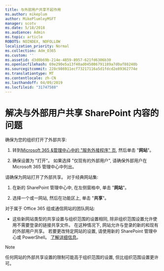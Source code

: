 ```yaml
---
title: 与外部用户共享不起作用
ms.author: mikeplum
author: MikePlumleyMSFT
manager: scotv
ms.date: 5/18/2018
ms.audience: Admin
ms.topic: article
ROBOTS: NOINDEX, NOFOLLOW
localization_priority: Normal
ms.collection: Adm_O365
ms.custom: ''
ms.assetid: d3d0b69b-214e-4859-8957-621fd6306b30
ms.openlocfilehash: 69e290e5a13f40ad045086791189a7d0af88240b
ms.sourcegitcommit: 228c986911ecf73217116a5d1fdcd2e89362774e
ms.translationtype: MT
ms.contentlocale: zh-CN
ms.lasthandoff: 04/09/2019
ms.locfileid: "31747588"
---
```

# <a name="fix-problems-sharing-sharepoint-content-with-external-users"></a>解决与外部用户共享 SharePoint 内容的问题

确保为您的组织打开了外部共享:
  
1. 转到[Microsoft 365 &amp;管理中心中的 "服务外接程序" 页](https://portal.office.com/adminportal/home#/Settings/ServicesAndAddIns), 然后单击 "**网站**"。
    
2. 确保设置为 "打开"。 如果选择 "仅现有的外部用户", 请确保外部用户在 Microsoft 365 管理中心中列出。
    
请确保为网站打开了外部共享。 对于经典网站集:
  
1. 在新的 SharePoint 管理中心中, 在左侧窗格中, 单击 "**网站**"。
    
2. 选择一个或一网站, 然后在功能区上, 单击 "**共享**"。
    
对于属于 Office 365 组或通信网站的团队网站:
  
- 这些新网站类型的共享设置与组织范围的设置相同, 除非组织范围设置允许使用不需要登录的链接共享文件。 在这种情况下, 网站允许与登录的新的和现有的外部用户共享。 若要更改特定网站的设置, 请使用新的 SharePoint 管理中心或 PowerShell。 [了解详细信息](https://go.microsoft.com/fwlink/?linkid=871863)。
    
> [!NOTE]
> 任何网站的外部共享设置的限制可能高于组织范围的设置, 但比组织范围设置更许可。 
  

